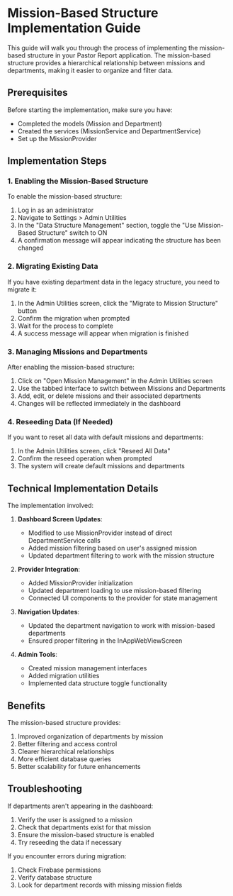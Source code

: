 # Mission-Based Structure Implementation Guide

This guide will walk you through the process of implementing the mission-based structure in your Pastor Report application. The mission-based structure provides a hierarchical relationship between missions and departments, making it easier to organize and filter data.

## Prerequisites

Before starting the implementation, make sure you have:
- Completed the models (Mission and Department)
- Created the services (MissionService and DepartmentService)
- Set up the MissionProvider

## Implementation Steps

### 1. Enabling the Mission-Based Structure

To enable the mission-based structure:

1. Log in as an administrator
2. Navigate to Settings > Admin Utilities
3. In the "Data Structure Management" section, toggle the "Use Mission-Based Structure" switch to ON
4. A confirmation message will appear indicating the structure has been changed

### 2. Migrating Existing Data

If you have existing department data in the legacy structure, you need to migrate it:

1. In the Admin Utilities screen, click the "Migrate to Mission Structure" button
2. Confirm the migration when prompted
3. Wait for the process to complete
4. A success message will appear when migration is finished

### 3. Managing Missions and Departments

After enabling the mission-based structure:

1. Click on "Open Mission Management" in the Admin Utilities screen
2. Use the tabbed interface to switch between Missions and Departments
3. Add, edit, or delete missions and their associated departments
4. Changes will be reflected immediately in the dashboard

### 4. Reseeding Data (If Needed)

If you want to reset all data with default missions and departments:

1. In the Admin Utilities screen, click "Reseed All Data"
2. Confirm the reseed operation when prompted
3. The system will create default missions and departments

## Technical Implementation Details

The implementation involved:

1. **Dashboard Screen Updates**:
   - Modified to use MissionProvider instead of direct DepartmentService calls
   - Added mission filtering based on user's assigned mission
   - Updated department filtering to work with the mission structure

2. **Provider Integration**:
   - Added MissionProvider initialization
   - Updated department loading to use mission-based filtering
   - Connected UI components to the provider for state management

3. **Navigation Updates**:
   - Updated the department navigation to work with mission-based departments
   - Ensured proper filtering in the InAppWebViewScreen

4. **Admin Tools**:
   - Created mission management interfaces
   - Added migration utilities
   - Implemented data structure toggle functionality

## Benefits

The mission-based structure provides:

1. Improved organization of departments by mission
2. Better filtering and access control
3. Clearer hierarchical relationships
4. More efficient database queries
5. Better scalability for future enhancements

## Troubleshooting

If departments aren't appearing in the dashboard:
1. Verify the user is assigned to a mission
2. Check that departments exist for that mission
3. Ensure the mission-based structure is enabled
4. Try reseeding the data if necessary

If you encounter errors during migration:
1. Check Firebase permissions
2. Verify database structure
3. Look for department records with missing mission fields